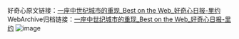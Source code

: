 好奇心原文链接：[一座中世纪城市的重现_Best on the Web_好奇心日报-里约](https://www.qdaily.com/articles/2583.html)
WebArchive归档链接：[一座中世纪城市的重现_Best on the Web_好奇心日报-里约](http://web.archive.org/web/20190623151219/https://www.qdaily.com/articles/2583.html)
![image](http://ww3.sinaimg.cn/large/007d5XDply1g3v6b7h9ltj30u044x1kx)